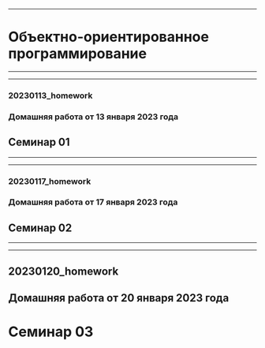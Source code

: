 ***
# Объектно-ориентированное программирование
***
***
### 20230113_homework
### Домашняя работа от 13 января 2023 года
## Семинар 01
***
***
### 20230117_homework
### Домашняя работа от 17 января 2023 года
## Семинар 02
***
***
## 20230120_homework
## Домашняя работа от 20 января 2023 года
# Семинар 03